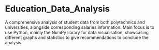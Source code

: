 # Education_Data_Analysis
A comprehensive analysis of student data from both polytechnics and universities, alongside corresponding salaries information. Main focus is to use Python, mainly the NumPy library for data visualisation, showcasing different graphs and statistics to give recommendations to conclude the analysis.
